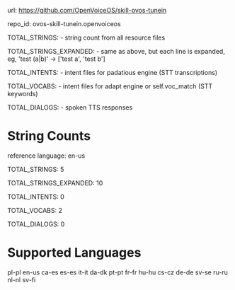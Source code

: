 
url: https://github.com/OpenVoiceOS/skill-ovos-tunein

repo_id: ovos-skill-tunein.openvoiceos

TOTAL_STRINGS:  - string count from all resource files

TOTAL_STRINGS_EXPANDED: - same as above, but each line is expanded, eg, 'test (a|b)' -> ['test a', 'test b']

TOTAL_INTENTS: - intent files for padatious engine (STT transcriptions)

TOTAL_VOCABS: - intent files for adapt engine or self.voc_match (STT keywords)

TOTAL_DIALOGS: - spoken TTS responses


# String Counts

reference language: en-us

TOTAL_STRINGS: 5  

TOTAL_STRINGS_EXPANDED: 10  

TOTAL_INTENTS: 0  

TOTAL_VOCABS: 2  

TOTAL_DIALOGS: 0  

# Supported Languages

pl-pl
en-us
ca-es
es-es
it-it
da-dk
pt-pt
fr-fr
hu-hu
cs-cz
de-de
sv-se
ru-ru
nl-nl
sv-fi
